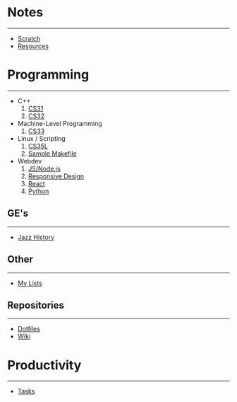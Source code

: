 # Notes
***

- [Scratch](scratch.md)
- [Resources](resources.md)

# Programming
***

- C++
  1. [CS31](Programming/CS31.md)
  2. [CS32](Programming/CS32.md)
- Machine-Level Programming
  1. [CS33](Programming/CS33.md)
- Linux / Scripting
  1. [CS35L](Programming/CS35L.md)
  2. [Sample Makefile](Programming/Makefile)
- Webdev
  1. [JS/Node.js](Programming/javascript.md)
  2. [Responsive Design](Programming/webdev.md)
  3. [React](Programming/react.md)
  4. [Python](Programming/python.md)

## GE's
***

- [Jazz History](Other/M50B.md)

## Other
***

- [My Lists](my-lists.md)

## Repositories
***

- [Dotfiles](~/dotfiles/README.md)
- [Wiki](~/OneDrive/Documents/Wiki/index.md)

# Productivity
***

- [Tasks](tasks.todo)
